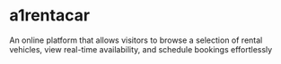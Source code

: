 # a1rentacar
An online platform that allows visitors to browse a selection of rental vehicles, view real-time availability, and schedule bookings effortlessly
